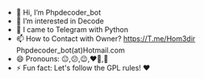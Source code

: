 - 👋 Hi, I’m Phpdecoder_bot
- 👀 I’m interested in Decode
- 🐍 I came to Telegram with Python
- 📫 How to Contact with Owner?
https://T.me/Hom3dir
Phpdecoder_bot(at)Hotmail.com
- 😄 Pronouns: 😐,😕,😉,❤️🌺,🌹
- ⚡ Fun fact: Let's follow the GPL rules! ❤️
